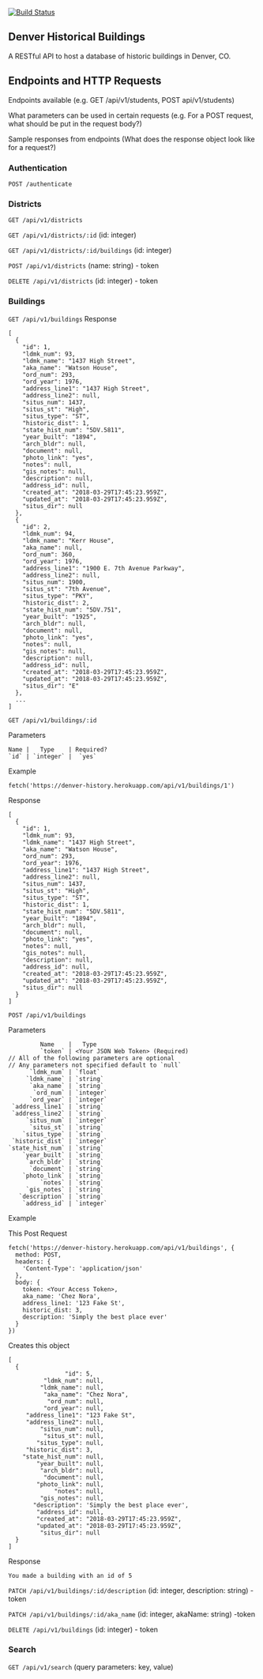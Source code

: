 [![Build Status](https://travis-ci.org/nogully/denver-history.svg?branch=master)](https://travis-ci.org/nogully/denver-history)

## Denver Historical Buildings 

A RESTful API to host a database of historic buildings in Denver, CO.

## Endpoints and HTTP Requests

Endpoints available (e.g. GET /api/v1/students, POST api/v1/students)

What parameters can be used in certain requests (e.g. For a POST request, what should be put in the request body?)

Sample responses from endpoints (What does the response object look like for a request?)

### Authentication

`POST /authenticate`

### Districts

`GET /api/v1/districts`

`GET /api/v1/districts/:id`
(id: integer)

`GET /api/v1/districts/:id/buildings`
(id: integer)

`POST /api/v1/districts`
(name: string) - token

`DELETE /api/v1/districts`
(id: integer) - token

### Buildings

`GET /api/v1/buildings`
Response
```
[
  {
    "id": 1,
    "ldmk_num": 93,
    "ldmk_name": "1437 High Street",
    "aka_name": "Watson House",
    "ord_num": 293,
    "ord_year": 1976,
    "address_line1": "1437 High Street",
    "address_line2": null,
    "situs_num": 1437,
    "situs_st": "High",
    "situs_type": "ST",
    "historic_dist": 1,
    "state_hist_num": "5DV.5811",
    "year_built": "1894",
    "arch_bldr": null,
    "document": null,
    "photo_link": "yes",
    "notes": null,
    "gis_notes": null,
    "description": null,
    "address_id": null,
    "created_at": "2018-03-29T17:45:23.959Z",
    "updated_at": "2018-03-29T17:45:23.959Z",
    "situs_dir": null
  },
  {
    "id": 2,
    "ldmk_num": 94,
    "ldmk_name": "Kerr House",
    "aka_name": null,
    "ord_num": 360,
    "ord_year": 1976,
    "address_line1": "1900 E. 7th Avenue Parkway",
    "address_line2": null,
    "situs_num": 1900,
    "situs_st": "7th Avenue",
    "situs_type": "PKY",
    "historic_dist": 2,
    "state_hist_num": "5DV.751",
    "year_built": "1925",
    "arch_bldr": null,
    "document": null,
    "photo_link": "yes",
    "notes": null,
    "gis_notes": null,
    "description": null,
    "address_id": null,
    "created_at": "2018-03-29T17:45:23.959Z",
    "updated_at": "2018-03-29T17:45:23.959Z",
    "situs_dir": "E"
  },
  ...
]
```

`GET /api/v1/buildings/:id`

Parameters

```
Name |   Type    | Required?
`id` | `integer` |  `yes`
```

Example

```
fetch('https://denver-history.herokuapp.com/api/v1/buildings/1')
```

Response

```
[
  {
    "id": 1,
    "ldmk_num": 93,
    "ldmk_name": "1437 High Street",
    "aka_name": "Watson House",
    "ord_num": 293,
    "ord_year": 1976,
    "address_line1": "1437 High Street",
    "address_line2": null,
    "situs_num": 1437,
    "situs_st": "High",
    "situs_type": "ST",
    "historic_dist": 1,
    "state_hist_num": "5DV.5811",
    "year_built": "1894",
    "arch_bldr": null,
    "document": null,
    "photo_link": "yes",
    "notes": null,
    "gis_notes": null,
    "description": null,
    "address_id": null,
    "created_at": "2018-03-29T17:45:23.959Z",
    "updated_at": "2018-03-29T17:45:23.959Z",
    "situs_dir": null
  }
]
```

`POST /api/v1/buildings`

Parameters

```
         Name    |   Type
         `token` | <Your JSON Web Token> (Required)
// All of the following parameters are optional
// Any parameters not specified default to `null`
      `ldmk_num` | `float`
     `ldmk_name` | `string`
      `aka_name` | `string`
       `ord_num` | `integer`
      `ord_year` | `integer`
 `address_line1` | `string`
 `address_line2` | `string`
     `situs_num` | `integer`
      `situs_st` | `string`
    `situs_type` | `string`
 `historic_dist` | `integer`
`state_hist_num` | `string`
    `year_built` | `string`
     `arch_bldr` | `string`
      `document` | `string`
    `photo_link` | `string`
         `notes` | `string`
     `gis_notes` | `string`
   `description` | `string`
    `address_id` | `integer`
```

Example

This Post Request

```
fetch('https://denver-history.herokuapp.com/api/v1/buildings', {
  method: POST,
  headers: {
    'Content-Type': 'application/json'
  },
  body: {
    token: <Your Access Token>,
    aka_name: 'Chez Nora',
    address_line1: '123 Fake St',
    historic_dist: 3,
    description: 'Simply the best place ever'
  }
})
```

Creates this object

```
[
  {
                "id": 5,
          "ldmk_num": null,
         "ldmk_name": null,
          "aka_name": "Chez Nora",
           "ord_num": null,
          "ord_year": null,
     "address_line1": "123 Fake St",
     "address_line2": null,
         "situs_num": null,
          "situs_st": null,
        "situs_type": null,
     "historic_dist": 3,
    "state_hist_num": null,
        "year_built": null,
         "arch_bldr": null,
          "document": null,
        "photo_link": null,
             "notes": null,
         "gis_notes": null,
       "description": 'Simply the best place ever',
        "address_id": null,
        "created_at": "2018-03-29T17:45:23.959Z",
        "updated_at": "2018-03-29T17:45:23.959Z",
         "situs_dir": null
  }
]
```

Response

`You made a building with an id of 5`

`PATCH /api/v1/buildings/:id/description`
(id: integer, description: string) -token

`PATCH /api/v1/buildings/:id/aka_name`
(id: integer, akaName: string) -token

`DELETE /api/v1/buildings`
(id: integer) - token

### Search

`GET /api/v1/search`
(query parameters: key, value)
